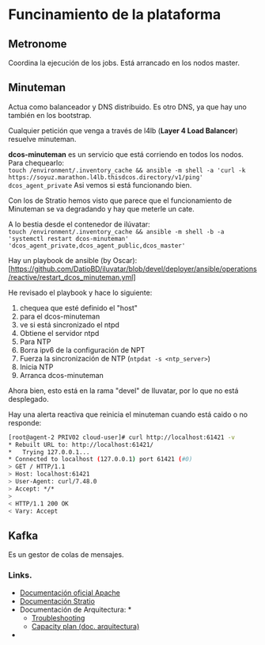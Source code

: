 # Funcinamiento de la plataforma

## Metronome

Coordina la ejecución de los jobs.
Está arrancado en los nodos master.

## Minuteman

Actua como balanceador y DNS distribuido. Es otro DNS, ya que hay uno también en los bootstrap.

Cualquier petición que venga a través de l4lb (**Layer 4 Load Balancer**) resuelve minuteman.

**dcos-minuteman** es un servicio que está corriendo en todos los nodos.
Para chequearlo:  
`touch /environment/.inventory_cache && ansible -m shell -a 'curl -k https://soyuz.marathon.l4lb.thisdcos.directory/v1/ping' dcos_agent_private`
    Asi vemos si está funcionando bien.

Con los de Stratio hemos visto que parece que el funcionamiento de Minuteman se va degradando y hay que meterle un cate.

A lo bestia desde el contenedor de ilúvatar:  
`touch /environment/.inventory_cache && ansible -m shell -b -a 'systemctl restart dcos-minuteman' 'dcos_agent_private,dcos_agent_public,dcos_master'`

Hay un playbook de ansible (by Oscar): [https://github.com/DatioBD/iluvatar/blob/devel/deployer/ansible/operations/reactive/restart_dcos_minuteman.yml]

He revisado el playbook y hace lo siguiente:
1. chequea que esté definido el "host"
2. para el dcos-minuteman
3. ve si está sincronizado el ntpd
4. Obtiene el servidor ntpd
5. Para NTP
6. Borra ipv6 de la configuración de NPT
7. Fuerza la sincronización de NTP (`ntpdat -s <ntp_server>`)
8. Inicia NTP
9. Arranca dcos-minuteman

Ahora bien, esto está en la rama "devel" de Iluvatar, por lo que no está desplegado.

Hay una alerta reactiva que reinicia el minuteman cuando está caido o no responde:

~~~ bash
[root@agent-2 PRIV02 cloud-user]# curl http://localhost:61421 -v
* Rebuilt URL to: http://localhost:61421/
*   Trying 127.0.0.1...
* Connected to localhost (127.0.0.1) port 61421 (#0)
> GET / HTTP/1.1
> Host: localhost:61421
> User-Agent: curl/7.48.0
> Accept: */*
>
< HTTP/1.1 200 OK
< Vary: Accept
~~~

## Kafka

Es un gestor de colas de mensajes.

### Links.

* [Documentación oficial Apache](https://kafka.apache.org/)
* [Documentación Stratio](https://stratio.atlassian.net/wiki/spaces/KAFKA2x2x/overview)
* Documentación de Arquitectura:
    * 
    * [Troubleshooting](https://datiobd.atlassian.net/wiki/spaces/TA/pages/830636114/Troubleshooting+-+Kafka)
    * [Capacity plan (doc. arquitectura)](https://docs.google.com/document/d/17ges-qPdEvR53Cra_V1nWKBg7eGaDOjc8jilRB3U0LA/edit?ts=5c6ac7ba#heading=h.8je8sdf7qlsm)
* 